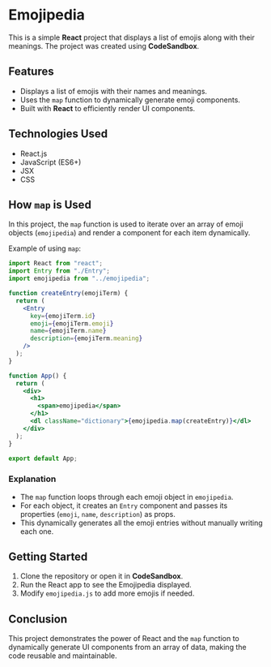 # Emojipedia

This is a simple **React** project that displays a list of emojis along with their meanings. The project was created using **CodeSandbox**.

## Features
- Displays a list of emojis with their names and meanings.
- Uses the `map` function to dynamically generate emoji components.
- Built with **React** to efficiently render UI components.

## Technologies Used
- React.js
- JavaScript (ES6+)
- JSX
- CSS

## How `map` is Used
In this project, the `map` function is used to iterate over an array of emoji objects (`emojipedia`) and render a component for each item dynamically.

Example of using `map`:

```jsx
import React from "react";
import Entry from "./Entry";
import emojipedia from "../emojipedia";

function createEntry(emojiTerm) {
  return (
    <Entry
      key={emojiTerm.id}
      emoji={emojiTerm.emoji}
      name={emojiTerm.name}
      description={emojiTerm.meaning}
    />
  );
}

function App() {
  return (
    <div>
      <h1>
        <span>emojipedia</span>
      </h1>
      <dl className="dictionary">{emojipedia.map(createEntry)}</dl>
    </div>
  );
}

export default App;
```

### Explanation
- The `map` function loops through each emoji object in `emojipedia`.
- For each object, it creates an `Entry` component and passes its properties (`emoji`, `name`, `description`) as props.
- This dynamically generates all the emoji entries without manually writing each one.

## Getting Started
1. Clone the repository or open it in **CodeSandbox**.
2. Run the React app to see the Emojipedia displayed.
3. Modify `emojipedia.js` to add more emojis if needed.

## Conclusion
This project demonstrates the power of React and the `map` function to dynamically generate UI components from an array of data, making the code reusable and maintainable.

